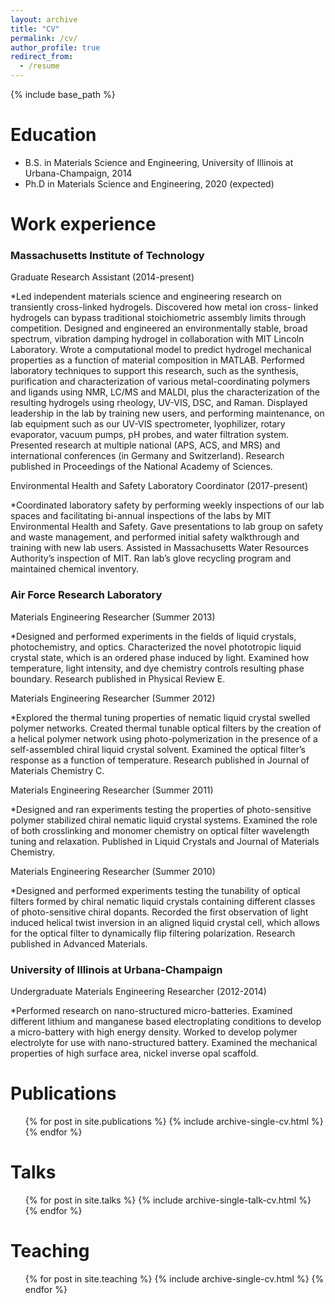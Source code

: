 ```yaml
---
layout: archive
title: "CV"
permalink: /cv/
author_profile: true
redirect_from:
  - /resume
---
```


{% include base_path %}

# Education

* B.S. in Materials Science and Engineering, University of Illinois at Urbana-Champaign, 2014
* Ph.D in Materials Science and Engineering, 2020 (expected)

# Work experience

### Massachusetts Institute of Technology

Graduate Research Assistant (2014-present)

*Led independent materials science and engineering research on transiently cross-linked hydrogels. Discovered how metal ion cross- linked hydrogels can bypass traditional stoichiometric assembly limits through competition. Designed and engineered an environmentally stable, broad spectrum, vibration damping hydrogel in collaboration with MIT Lincoln Laboratory. Wrote a computational model to predict hydrogel mechanical properties as a function of material composition in MATLAB. Performed laboratory techniques to support this research, such as the synthesis, purification and characterization of various metal-coordinating polymers and ligands using NMR, LC/MS and MALDI, plus the characterization of the resulting hydrogels using rheology, UV-VIS, DSC, and Raman. Displayed leadership in the lab by training new users, and performing maintenance, on lab equipment such as our UV-VIS spectrometer, lyophilizer, rotary evaporator, vacuum pumps, pH probes, and water filtration system. Presented research at multiple national (APS, ACS, and MRS) and international conferences (in Germany and Switzerland). Research published in Proceedings of the National Academy of Sciences.

Environmental Health and Safety Laboratory Coordinator (2017-present)

*Coordinated laboratory safety by performing weekly inspections of our lab spaces and facilitating bi-annual inspections of the labs by MIT Environmental Health and Safety. Gave presentations to lab group on safety and waste management, and performed initial safety walkthrough and training with new lab users. Assisted in Massachusetts Water Resources Authority’s inspection of MIT. Ran lab’s glove recycling program and maintained chemical inventory.

### Air Force Research Laboratory

Materials Engineering Researcher (Summer 2013)

*Designed and performed experiments in the fields of liquid crystals, photochemistry, and optics. Characterized the novel phototropic liquid crystal state, which is an ordered phase induced by light. Examined how temperature, light intensity, and dye chemistry controls resulting phase boundary. Research published in Physical Review E.

Materials Engineering Researcher (Summer 2012)

*Explored the thermal tuning properties of nematic liquid crystal swelled polymer networks. Created thermal tunable optical filters by the creation of a helical polymer network using photo-polymerization in the presence of a self-assembled chiral liquid crystal solvent. Examined the optical filter’s response as a function of temperature. Research published in Journal of Materials Chemistry C.

Materials Engineering Researcher (Summer 2011)

*Designed and ran experiments testing the properties of photo-sensitive polymer stabilized chiral nematic liquid crystal systems. Examined the role of both crosslinking and monomer chemistry on optical filter wavelength tuning and relaxation. Published in Liquid Crystals and Journal of Materials Chemistry.

Materials Engineering Researcher (Summer 2010)

*Designed and performed experiments testing the tunability of optical filters formed by chiral nematic liquid crystals containing different classes of photo-sensitive chiral dopants. Recorded the first observation of light induced helical twist inversion in an aligned liquid crystal cell, which allows for the optical filter to dynamically flip filtering polarization. Research published in Advanced Materials.

### University of Illinois at Urbana-Champaign

Undergraduate Materials Engineering Researcher (2012-2014)

*Performed research on nano-structured micro-batteries. Examined different lithium and manganese based electroplating conditions to develop a micro-battery with high energy density. Worked to develop polymer electrolyte for use with nano-structured battery. Examined the mechanical properties of high surface area, nickel inverse opal scaffold.
  
# Publications

  <ul>{% for post in site.publications %}
    {% include archive-single-cv.html %}
  {% endfor %}</ul>
  
# Talks

  <ul>{% for post in site.talks %}
    {% include archive-single-talk-cv.html %}
  {% endfor %}</ul>
  
# Teaching

  <ul>{% for post in site.teaching %}
    {% include archive-single-cv.html %}
  {% endfor %}</ul>
  

